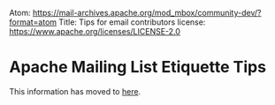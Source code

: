 Atom: https://mail-archives.apache.org/mod_mbox/community-dev/?format=atom
Title: Tips for email contributors
license: https://www.apache.org/licenses/LICENSE-2.0

<script type="text/javascript">
let old_url = new RegExp('https?://[^/]+/dev/'); // https://apache.org/dev/foo.html etc
let new_url = 'https://infra.apache.org/';
location.href = location.href.replace(old_url, new_url);
</script>

# Apache Mailing List Etiquette Tips #

This information has moved to <a href="https://infra.apache.org/contrib-email-tips.html">here</a>.


